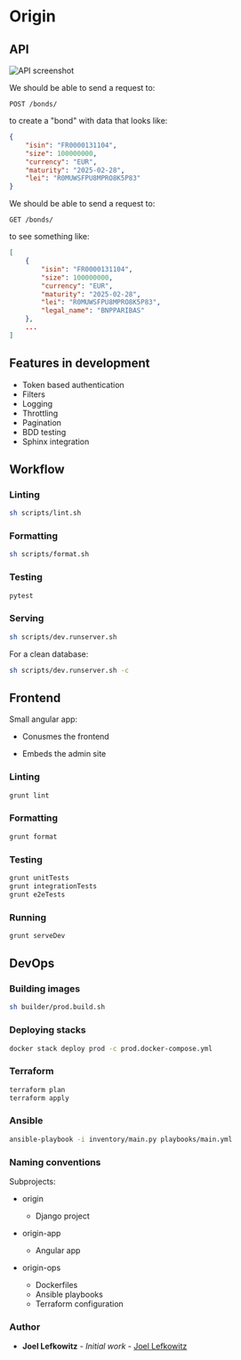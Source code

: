 # Origin

## API

![API screenshot][api_screenshot]

We should be able to send a request to:

`POST /bonds/`

to create a "bond" with data that looks like:

```json
{
    "isin": "FR0000131104",
    "size": 100000000,
    "currency": "EUR",
    "maturity": "2025-02-28",
    "lei": "R0MUWSFPU8MPRO8K5P83"
}
```

We should be able to send a request to:

`GET /bonds/`

to see something like:

```json
[
    {
        "isin": "FR0000131104",
        "size": 100000000,
        "currency": "EUR",
        "maturity": "2025-02-28",
        "lei": "R0MUWSFPU8MPRO8K5P83",
        "legal_name": "BNPPARIBAS"
    },
    ...
]
```

## Features in development

* Token based authentication
* Filters
* Logging
* Throttling
* Pagination
* BDD testing
* Sphinx integration

## Workflow

### Linting

```bash
sh scripts/lint.sh
```

### Formatting

```bash
sh scripts/format.sh
```

### Testing

```bash
pytest
```

### Serving

```bash
sh scripts/dev.runserver.sh
```

For a clean database:

```bash
sh scripts/dev.runserver.sh -c
```

## Frontend

Small angular app:

* Conusmes the frontend

* Embeds the admin site

### Linting

```bash
grunt lint
```

### Formatting

```bash
grunt format
```

### Testing

```bash
grunt unitTests
grunt integrationTests
grunt e2eTests
```
### Running

```bash
grunt serveDev
```

## DevOps

### Building images

```bash
sh builder/prod.build.sh
```

### Deploying stacks

```bash
docker stack deploy prod -c prod.docker-compose.yml
```

### Terraform

```bash
terraform plan
terraform apply
```

### Ansible

```bash
ansible-playbook -i inventory/main.py playbooks/main.yml
```

### Naming conventions

Subprojects:

- origin

  - Django project

- origin-app
  
  - Angular app

- origin-ops
  
  - Dockerfiles
  - Ansible playbooks
  - Terraform configuration

### Author

- **Joel Lefkowitz** - _Initial work_ - [Joel Lefkowitz](https://github.com/JoelLefkowitz)

[api_screenshot]: https://github.com/JoelLefkowitz/PythonTechnicalTest/API.png
